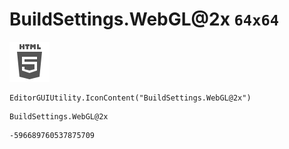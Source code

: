 # BuildSettings.WebGL@2x `64x64`
<img src="/img/BuildSettings.WebGL@2x.png" width=64 height=64>

``` CSharp
EditorGUIUtility.IconContent("BuildSettings.WebGL@2x")
```
```
BuildSettings.WebGL@2x
```
```
-596689760537875709
```
